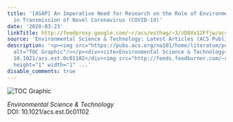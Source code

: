 ```yaml
---
title: '[ASAP] An Imperative Need for Research on the Role of Environmental Factors
  in Transmission of Novel Coronavirus (COVID-19)'
date: '2020-03-23'
linkTitle: http://feedproxy.google.com/~r/acs/esthag/~3/zD0Xx12Ffjw/acs.est.0c01102
source: 'Environmental Science & Technology: Latest Articles (ACS Publications)'
description: '<p><img src="https://pubs.acs.org/na101/home/literatum/publisher/achs/journals/content/esthag/0/esthag.ahead-of-print/acs.est.0c01102/20200323/images/medium/es0c01102_0002.gif"
  alt="TOC Graphic"/></p><div><cite>Environmental Science & Technology</cite></div><div>DOI:
  10.1021/acs.est.0c01102</div><img src="http://feeds.feedburner.com/~r/acs/esthag/~4/zD0Xx12Ffjw"
  height="1" width="1" ...'
disable_comments: true
---
```

<p><img src="https://pubs.acs.org/na101/home/literatum/publisher/achs/journals/content/esthag/0/esthag.ahead-of-print/acs.est.0c01102/20200323/images/medium/es0c01102_0002.gif" alt="TOC Graphic"/></p><div><cite>Environmental Science & Technology</cite></div><div>DOI: 10.1021/acs.est.0c01102</div><img src="http://feeds.feedburner.com/~r/acs/esthag/~4/zD0Xx12Ffjw" height="1" width="1" ...
